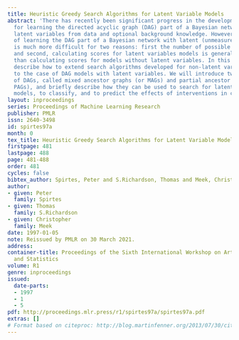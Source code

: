 ```yaml
---
title: Heuristic Greedy Search Algorithms for Latent Variable Models
abstract: 'There has recently been significant progress in the development of algorithms
  for learning the directed acyclic graph (DAG) part of a Bayesian network without
  latent variables from data and optional background knowledge. However, the problem
  of learning the DAG part of a Bayesian network with latent (unmeasured) variables
  is much more difficult for two reasons: first the number of possible models is infinite,
  and second, calculating scores for latent variables models is generally much slower
  than calculating scores for models without latent variables. In this paper we will
  describe how to extend search algorithms developed for non-latent variable DAG models
  to the case of DAG models with latent variables. We will introduce two generalizations
  of DAGs, called mixed ancestor graphs (or MAGs) and partial ancestor graphs (or
  PAGs), and briefly describe how they can be used to search for latent variable DAG
  models, to classify, and to predict the effects of interventions in causal systems.'
layout: inproceedings
series: Proceedings of Machine Learning Research
publisher: PMLR
issn: 2640-3498
id: spirtes97a
month: 0
tex_title: Heuristic Greedy Search Algorithms for Latent Variable Models
firstpage: 481
lastpage: 488
page: 481-488
order: 481
cycles: false
bibtex_author: Spirtes, Peter and S.Richardson, Thomas and Meek, Christopher
author:
- given: Peter
  family: Spirtes
- given: Thomas
  family: S.Richardson
- given: Christopher
  family: Meek
date: 1997-01-05
note: Reissued by PMLR on 30 March 2021.
address:
container-title: Proceedings of the Sixth International Workshop on Artificial Intelligence
  and Statistics
volume: R1
genre: inproceedings
issued:
  date-parts:
  - 1997
  - 1
  - 5
pdf: http://proceedings.mlr.press/r1/spirtes97a/spirtes97a.pdf
extras: []
# Format based on citeproc: http://blog.martinfenner.org/2013/07/30/citeproc-yaml-for-bibliographies/
---
```

